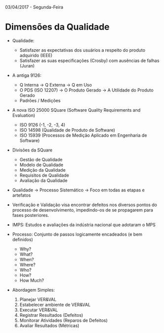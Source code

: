 03/04/2017 - Segunda-Feira

# Dimensões da Qualidade

* Qualidade:
	* Satisfazer as expectativas dos usuários a respeito do produto adquirido (IEEE)
	* Satisfazer as suas especificações (Crosby) com ausências de falhas (Juran)

* A antiga 9126:
	* Q Interna -> Q Externa -> Q em Uso
	* O PDS (ISO 12207) -> O Produto Gerado -> A Utilidade do Produto Gerado
	* Padrões / Medições

* A nova ISO 25000 SQuare (Software Quality Requirements and Evaluation)
	* ISO 9126 (-1, -2, -3, 4)
	* ISO 14598 (Qualidade de Produto de Software)
	* ISO 15939 (Processos de Medição Aplicado em Engenharia de Software)

* Divisões da SQuare
	* Gestão de Qualidade
	* Modelo de Qualidade
	* Medição da Qualidade
	* Requisitos de Qualidade
	* Avaliação da Qualidade

* Qualidade -> Processo Sistemático -> Foco em todas as etapas e artefatos
* Verificação e Validação visa encontrar defeitos nos diversos pontos do processo de desenvolvimento, impedindo-os de se propagarem para fases posteriores.
* IMPS: Estudos e avaliações da indústria nacional que adotaram o MPS
* Processo: Conjunto de passos logicamente encadeados (e bem definidos)
	* Why?
	* What?
	* When?
	* Where?
	* Who?
	* How?
	* How Much?
* Abordagem Simples:
	1. Planejar VER&VAL
	1. Estabelecer ambiente de VER&VAL
	1. Executar VER&VAL
	1. Registrar Resultados (Defeitos)
	1. Monitorar Atividades (Reparos de Defeitos)
	1. Avaliar Resultados (Métricas)
